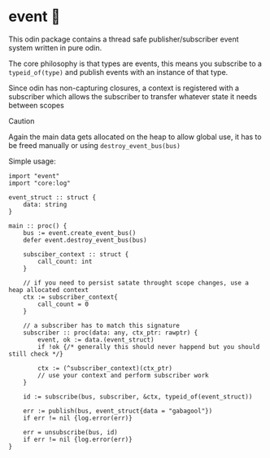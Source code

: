 # event 📆

This odin package contains a thread safe publisher/subscriber event system written in pure odin.

The core philosophy is that types are events, this means you subscribe to a `typeid_of(type)` and publish events with an instance of that type.

Since odin has non-capturing closures, a context is registered with a subscriber which allows the subscriber to transfer whatever state it needs between scopes

> [!CAUTION]
> Again the main data gets allocated on the heap to allow global use, it has to be freed manually or using `destroy_event_bus(bus)`

Simple usage:

```odin
import "event"
import "core:log"

event_struct :: struct {
    data: string
}

main :: proc() {
    bus := event.create_event_bus()
    defer event.destroy_event_bus(bus)

    subsciber_context :: struct {
        call_count: int
    }

    // if you need to persist satate throught scope changes, use a heap allocated context
    ctx := subscriber_context{
        call_count = 0
    }

    // a subscriber has to match this signature
    subscriber :: proc(data: any, ctx_ptr: rawptr) {
        event, ok := data.(event_struct)
        if !ok {/* generally this should never happend but you should still check */}

        ctx := (^subscriber_context)(ctx_ptr)
        // use your context and perform subscriber work
    }

    id := subscribe(bus, subscriber, &ctx, typeid_of(event_struct))

    err := publish(bus, event_struct{data = "gabagool"})
    if err != nil {log.error(err)}

    err = unsubscribe(bus, id)
    if err != nil {log.error(err)}
}
```
